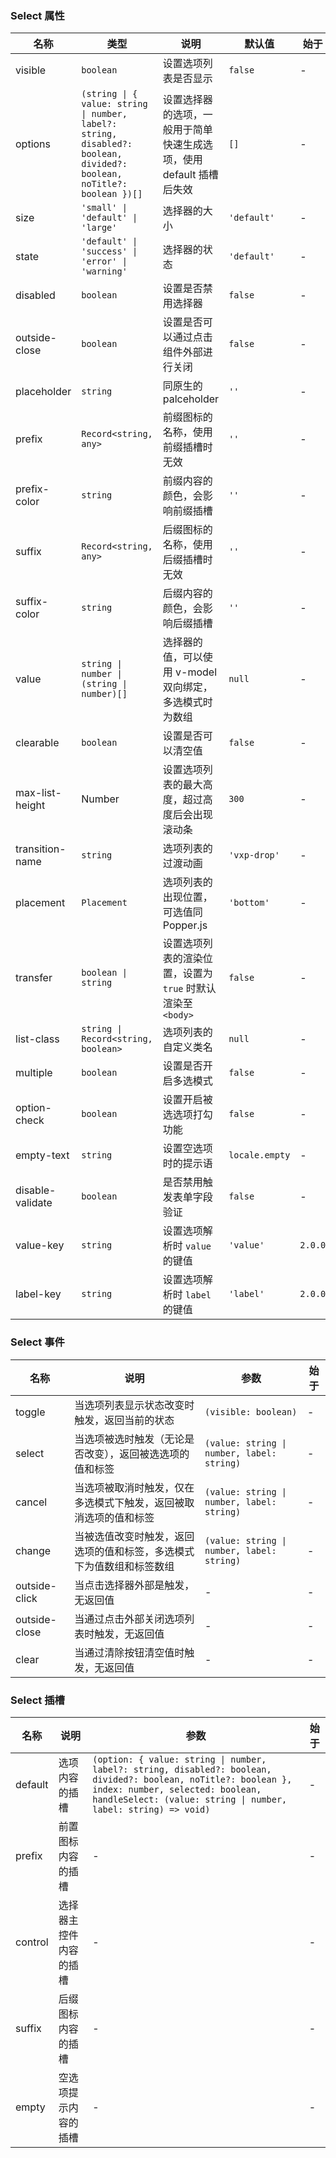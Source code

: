 ### Select 属性

| 名称            | 类型                      | 说明                                                                | 默认值     | 始于 |
| --------------- | ------------------------- | ------------------------------------------------------------------- | ---------- | --- |
| visible         | `boolean`                   | 设置选项列表是否显示                                                | `false`      | - |
| options         | `(string \| { value: string \| number, label?: string, disabled?: boolean, divided?: boolean, noTitle?: boolean })[]`                     | 设置选择器的选项，一般用于简单快速生成选项，使用 default 插槽后失效 | `[]`         | - |
| size            | `'small' \| 'default' \| 'large'`                    | 选择器的大小                  | `'default'`  | - |
| state           | `'default' \| 'success' \| 'error' \| 'warning'`                    | 选择器的状态     | `'default'`  | - |
| disabled        | `boolean`                   | 设置是否禁用选择器                                                  | `false`      | - |
| outside-close   | `boolean`                   | 设置是否可以通过点击组件外部进行关闭                                | `false`      | - |
| placeholder     | `string`                    | 同原生的 palceholder                                                | `''` | - |
| prefix          | `Record<string, any>`                    | 前缀图标的名称，使用前缀插槽时无效                                  | `''`         | - |
| prefix-color    | `string`                    | 前缀内容的颜色，会影响前缀插槽                                      | `''`         | - |
| suffix          | `Record<string, any>`                    | 后缀图标的名称，使用后缀插槽时无效                                  | `''`         | - |
| suffix-color    | `string`                    | 后缀内容的颜色，会影响后缀插槽                                      | `''`         | - |
| value           | `string \| number \| (string \| number)[]` | 选择器的值，可以使用 v-model 双向绑定，多选模式时为数组             | `null`       | - |
| clearable       | `boolean`                   | 设置是否可以清空值                                                  | `false`      | - |
| max-list-height | Number                    | 设置选项列表的最大高度，超过高度后会出现滚动条                      | `300`        | - |
| transition-name | `string`                    | 选项列表的过渡动画                                                  | `'vxp-drop'` | - |
| placement       | `Placement`                    | 选项列表的出现位置，可选值同 Popper.js                              | `'bottom'`   | - |
| transfer        | `boolean \| string`         | 设置选项列表的渲染位置，设置为 `true` 时默认渲染至 `<body>`     | `false`      | - |
| list-class      | `string \| Record<string, boolean>`          | 选项列表的自定义类名                                                | `null`       | - |
| multiple        | `boolean`                   | 设置是否开启多选模式                                                | `false`      | - |
| option-check    | `boolean`                   | 设置开启被选选项打勾功能                                            | `false`      | - |
| empty-text      | `string`                    | 设置空选项时的提示语                                                | `locale.empty` | - |
| disable-validate | `boolean`                           | 是否禁用触发表单字段验证                                                         | `false`                 | - |
| value-key | `string` | 设置选项解析时 `value` 的键值 | `'value'` | `2.0.0` |
| label-key | `string` | 设置选项解析时 `label` 的键值 | `'label'` | `2.0.0` |

### Select 事件

| 名称             | 说明                                                                 | 参数         | 始于 |
| ---------------- | -------------------------------------------------------------------- | ------------ | --- |
| toggle        | 当选项列表显示状态改变时触发，返回当前的状态                         | `(visible: boolean)`      | - |
| select        | 当选项被选时触发（无论是否改变），返回被选选项的值和标签             | `(value: string \| number, label: string)` | - |
| cancel        | 当选项被取消时触发，仅在多选模式下触发，返回被取消选项的值和标签     | `(value: string \| number, label: string)` | - |
| change        | 当被选值改变时触发，返回选项的值和标签，多选模式下为值数组和标签数组 | `(value: string \| number, label: string)` | - |
| outside-click | 当点击选择器外部是触发，无返回值                                     | -            | - |
| outside-close | 当通过点击外部关闭选项列表时触发，无返回值                           | -            | - |
| clear         | 当通过清除按钮清空值时触发，无返回值                                 | -            | - |

### Select 插槽

| 名称    | 说明                   | 参数 | 始于 |
| ------- | ---------------------- | --- | --- |
| default | 选项内容的插槽         | `(option: { value: string \| number, label?: string, disabled?: boolean, divided?: boolean, noTitle?: boolean }, index: number, selected: boolean, handleSelect: (value: string \| number, label: string) => void)` | - |
| prefix  | 前置图标内容的插槽     | - | - |
| control | 选择器主控件内容的插槽 | - | - |
| suffix  | 后缀图标内容的插槽     | - | - |
| empty   | 空选项提示内容的插槽   | - | - |
